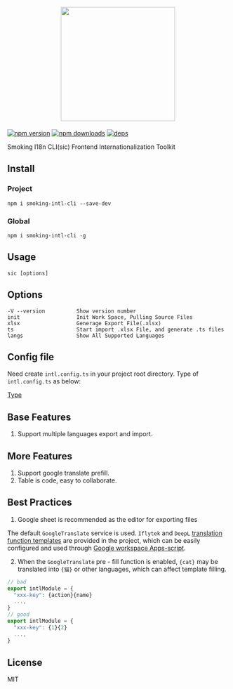 <h1 align="center">
  <br/>
    <img src="https://github.com/user-attachments/assets/a76572b1-0c79-4562-86cc-67bf9dd40655" width="260"/>
  <br/>
</h1>

[![npm version](https://img.shields.io/npm/v/smoking-intl-cli.svg?style=for-the-badge)](https://www.npmjs.com/package/smoking-intl-cli)
[![npm downloads](https://img.shields.io/npm/dt/smoking-intl-cli.svg?style=for-the-badge)](https://www.npmjs.com/package/smoking-intl-cli)
[![deps](https://img.shields.io/github/license/SteamedBread2333/sic.svg?style=for-the-badge)](https://www.npmjs.com/package/smoking-intl-cli)

Smoking I18n CLI(sic) Frontend Internationalization Toolkit

## Install

### Project
```shell
npm i smoking-intl-cli --save-dev
```
### Global
```shell
npm i smoking-intl-cli -g
```

## Usage
```
sic [options]
```

## Options
```
-V --version          Show version number
init                  Init Work Space, Pulling Source Files
xlsx                  Generage Export File(.xlsx)
ts                    Start import .xlsx File, and generate .ts files
langs                 Show All Supported Languages
```

## Config file
Need create ```intl.config.ts``` in your project root directory.
Type of ```intl.config.ts``` as below:

[Type](https://github.com/SteamedBread2333/sic/blob/main/lib/index.d.ts)

## Base Features
1. Support multiple languages export and import.

## More Features
1. Support google translate prefill.
2. Table is code, easy to collaborate.

## Best Practices

1. Google sheet is recommended as the editor for exporting files

The default `GoogleTranslate` service is used.
`Iflytek` and `DeepL` [translation function templates](https://github.com/SteamedBread2333/sic/tree/main/gs-templates) are provided in the project, which can be easily configured and used through [Google workspace Apps-script](https://developers.google.com/apps-script).

2. When the `GoogleTranslate` pre - fill function is enabled, `{cat}` may be translated into `{猫}` or other languages, which can affect template filling.
  
```javascript
// bad
export intlModule = {
  "xxx-key": {action}{name}
  ...,
}
// good
export intlModule = {
  "xxx-key": {1}{2}
  ...,
}
```

## License
MIT
